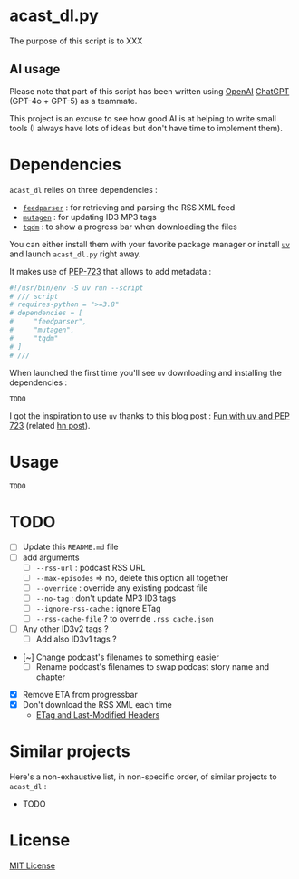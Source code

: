 # acast_dl.py

The purpose of this script is to XXX

## AI usage

Please note that part of this script has been written using [OpenAI](https://openai.com/) [ChatGPT](https://chatgpt.com/) (GPT-4o + GPT-5) as a teammate.

This project is an excuse to see how good AI is at helping to write small tools (I always have lots of ideas but don't have time to implement them).

# Dependencies

`acast_dl` relies on three dependencies :
- [`feedparser`](https://github.com/kurtmckee/feedparser) : for retrieving and parsing the RSS XML feed
- [`mutagen`](https://github.com/quodlibet/mutagen) : for updating ID3 MP3 tags
- [`tqdm`](https://github.com/tqdm/tqdm) : to show a progress bar when downloading the files

You can either install them with your favorite package manager or install [`uv`](https://docs.astral.sh/uv/) and launch `acast_dl.py` right away.

It makes use of [PEP-723](https://peps.python.org/pep-0723/) that allows to add metadata :

```python
#!/usr/bin/env -S uv run --script
# /// script
# requires-python = ">=3.8"
# dependencies = [
#     "feedparser",
#     "mutagen",
#     "tqdm"
# ]
# ///
```

When launched the first time you'll see `uv` downloading and installing the dependencies :

```
TODO
```

I got the inspiration to use `uv` thanks to this blog post : [Fun with uv and PEP 723](https://www.cottongeeks.com/articles/2025-06-24-fun-with-uv-and-pep-723) (related [hn post](https://news.ycombinator.com/item?id=44369388)).

# Usage

```shell
TODO
```

# TODO

- [ ] Update this `README.md` file
- [ ] add arguments
  - [ ] `--rss-url` : podcast RSS URL
  - [ ] `--max-episodes` => no, delete this option all together
  - [ ] `--override` : override any existing podcast file
  - [ ] `--no-tag` : don't update MP3 ID3 tags
  - [ ] `--ignore-rss-cache` : ignore ETag
  - [ ] `--rss-cache-file` ? to override `.rss_cache.json`
- [ ] Any other ID3v2 tags ?
  - [ ] Add also ID3v1 tags ?
- [~] Change podcast's filenames to something easier
  - [ ] Rename podcast's filenames to swap podcast story name and chapter
- [x] Remove ETA from progressbar
- [x] Don't download the RSS XML each time
  - [ETag and Last-Modified Headers](https://feedparser.readthedocs.io/en/latest/http-etag/)

# Similar projects

Here's a non-exhaustive list, in non-specific order, of similar projects to `acast_dl` :

- TODO

# License

[MIT License](./LICENSE)
